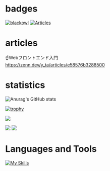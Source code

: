# badges

[![blackowl](https://img.shields.io/endpoint?url=https%3A%2F%2Fatcoder-badges.now.sh%2Fapi%2Fatcoder%2Fjson%2Fblackowl)](https://atcoder.jp/users/blackowl) [![Articles](https://badgen.org/img/zenn/y_ta/articles?style=plastic)](https://zenn.dev/y_ta)

# articles

☝️Webフロントエンド入門<br />
https://zenn.dev/y_ta/articles/e58576b3288500

# statistics

![Anurag's GitHub stats](https://github-readme-stats.vercel.app/api?username=balckowl&show_icons=true&theme=transparent)

[![trophy](https://github-profile-trophy.vercel.app/?username=balckowl&theme=onedark)](https://github.com/ryo-ma/github-profile-trophy)

![](http://github-profile-summary-cards.vercel.app/api/cards/profile-details?username=balckowl&theme=dracula)

![](http://github-profile-summary-cards.vercel.app/api/cards/repos-per-language?username=balckowl&theme=dracula) ![](http://github-profile-summary-cards.vercel.app/api/cards/most-commit-language?username=balckowl&theme=dracula)

# Languages and Tools

[![My Skills](https://skillicons.dev/icons?i=sass,bootstrap,tailwindcss,emotion,javascript,express,go,typescript,react,nextjs,vite,prisma,supabase,firebase,mongodb,postman,vercel&perline=8)](https://skillicons.dev)
